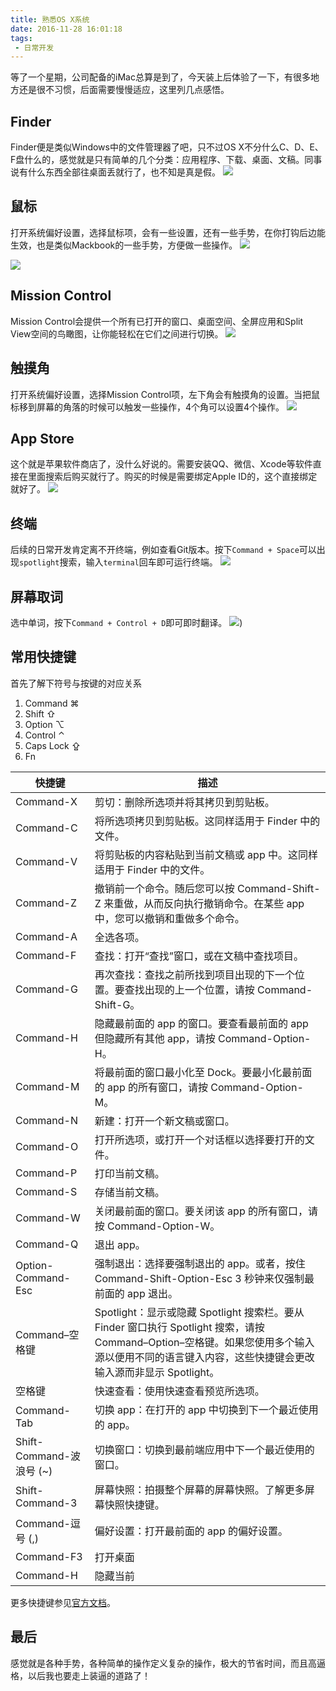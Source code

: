 ```yaml
---
title: 熟悉OS X系统
date: 2016-11-28 16:01:18
tags:
 - 日常开发
---
```


等了一个星期，公司配备的iMac总算是到了，今天装上后体验了一下，有很多地方还是很不习惯，后面需要慢慢适应，这里列几点感悟。

<!-- more -->

## Finder
Finder便是类似Windows中的文件管理器了吧，只不过OS X不分什么C、D、E、F盘什么的，感觉就是只有简单的几个分类：应用程序、下载、桌面、文稿。同事说有什么东西全部往桌面丢就行了，也不知是真是假。
![](https://images-1258496336.cos.ap-chengdu.myqcloud.com/2016/11/osx1.jpg)

## 鼠标
打开系统偏好设置，选择鼠标项，会有一些设置，还有一些手势，在你打钩后边能生效，也是类似Mackbook的一些手势，方便做一些操作。
![](https://images-1258496336.cos.ap-chengdu.myqcloud.com/2016/11/osx2.jpg)

![](https://images-1258496336.cos.ap-chengdu.myqcloud.com/2016/11/osx3.jpg)

## Mission Control
Mission Control会提供一个所有已打开的窗口、桌面空间、全屏应用和Split View空间的鸟瞰图，让你能轻松在它们之间进行切换。
![](https://images-1258496336.cos.ap-chengdu.myqcloud.com/2016/11/osx5.png)

## 触摸角
打开系统偏好设置，选择Mission Control项，左下角会有触摸角的设置。当把鼠标移到屏幕的角落的时候可以触发一些操作，4个角可以设置4个操作。
![](https://images-1258496336.cos.ap-chengdu.myqcloud.com/2016/11/osx4.jpg)

## App Store
这个就是苹果软件商店了，没什么好说的。需要安装QQ、微信、Xcode等软件直接在里面搜索后购买就行了。购买的时候是需要绑定Apple ID的，这个直接绑定就好了。
![](https://images-1258496336.cos.ap-chengdu.myqcloud.com/2016/11/osx7.jpg)

## 终端
后续的日常开发肯定离不开终端，例如查看Git版本。按下``Command + Space``可以出现``spotlight``搜索，输入``terminal``回车即可运行终端。
![](https://images-1258496336.cos.ap-chengdu.myqcloud.com/2016/11/osx6.jpg)

## 屏幕取词
选中单词，按下``Command + Control + D``即可即时翻译。
![](https://images-1258496336.cos.ap-chengdu.myqcloud.com/2016/11%EF%BC%8Fmulti-pc4.png))

## 常用快捷键
首先了解下符号与按键的对应关系
1. Command ⌘
2. Shift ⇧
3. Option ⌥
4. Control ⌃
5. Caps Lock ⇪
6. Fn


| 快捷键     | 描述 |
| ------------ | ------------ |
| Command-X |	剪切：删除所选项并将其拷贝到剪贴板。|
| Command-C |	将所选项拷贝到剪贴板。这同样适用于 Finder 中的文件。|
| Command-V |	将剪贴板的内容粘贴到当前文稿或 app 中。这同样适用于 Finder 中的文件。|
| Command-Z |	撤销前一个命令。随后您可以按 Command-Shift-Z 来重做，从而反向执行撤销命令。在某些 app 中，您可以撤销和重做多个命令。|
| Command-A |	全选各项。|
| Command-F |	查找：打开“查找”窗口，或在文稿中查找项目。|
| Command-G |	再次查找：查找之前所找到项目出现的下一个位置。要查找出现的上一个位置，请按 Command-Shift-G。|
| Command-H |	隐藏最前面的 app 的窗口。要查看最前面的 app 但隐藏所有其他 app，请按 Command-Option-H。|
| Command-M |	将最前面的窗口最小化至 Dock。要最小化最前面的 app 的所有窗口，请按 Command-Option-M。|
| Command-N |	新建：打开一个新文稿或窗口。|
| Command-O |	打开所选项，或打开一个对话框以选择要打开的文件。|
| Command-P |	打印当前文稿。|
| Command-S |	存储当前文稿。|
| Command-W |	关闭最前面的窗口。要关闭该 app 的所有窗口，请按 Command-Option-W。|
| Command-Q |	退出 app。|
| Option-Command-Esc |	强制退出：选择要强制退出的 app。或者，按住 Command-Shift-Option-Esc 3 秒钟来仅强制最前面的 app 退出。|
| Command–空格键 |	Spotlight：显示或隐藏 Spotlight 搜索栏。要从 Finder 窗口执行 Spotlight 搜索，请按 Command–Option–空格键。如果您使用多个输入源以便用不同的语言键入内容，这些快捷键会更改输入源而非显示 Spotlight。|
| 空格键 |	快速查看：使用快速查看预览所选项。|
| Command-Tab |	切换 app：在打开的 app 中切换到下一个最近使用的 app。|
| Shift-Command-波浪号 (~) |	切换窗口：切换到最前端应用中下一个最近使用的窗口。|
| Shift-Command-3 |	屏幕快照：拍摄整个屏幕的屏幕快照。了解更多屏幕快照快捷键。|
| Command-逗号 (,) |	偏好设置：打开最前面的 app 的偏好设置。|
| Command-F3 |	打开桌面 |
| Command-H |	隐藏当前 |
更多快捷键参见[官方文档](https://support.apple.com/zh-cn/HT201236)。

## 最后
感觉就是各种手势，各种简单的操作定义复杂的操作，极大的节省时间，而且高逼格，以后我也要走上装逼的道路了！
